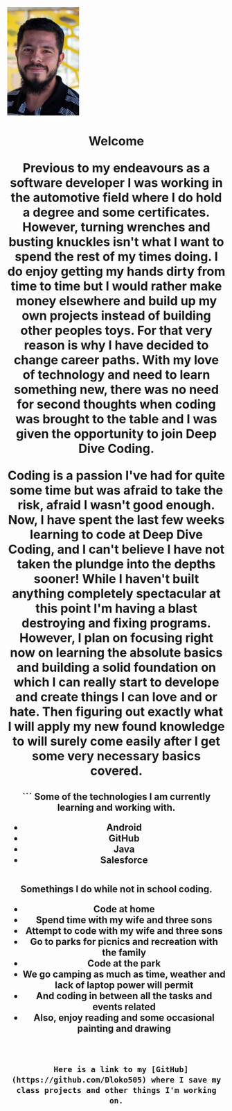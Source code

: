 <head align="center">

![HeadShot](https://github.com/Dloko505/dloko505.github.io/blob/master/images/Java4_.png)

  
<h1 align="center"> Welcome 

<p align="center">Previous to my endeavours as a software developer I was working in the automotive field where I do hold a degree and some certificates.
However, turning wrenches and busting knuckles isn't what I want to spend the rest of my times doing. I do enjoy getting my hands dirty from time to time but I would rather make money elsewhere and build up my own projects instead of building other peoples toys. For that very reason is why I have decided to change career paths. With my love of technology and need to learn something new, there was no need for second thoughts when coding was brought to the table and I was given the opportunity to join Deep Dive Coding.

Coding is a passion I've had for quite some time but was afraid to take the risk, afraid I wasn't good enough. Now, I have spent the last few weeks learning to code at **Deep Dive Coding**, and I can't believe I have not taken the plundge into the depths sooner! While I haven't built anything completely spectacular at this point I'm having a blast destroying and fixing programs. However, I plan on focusing right now on learning the absolute basics and building a solid foundation on which I can really start to develope and create things I can love and or hate. Then figuring out exactly what I will apply my new found knowledge to will surely come easily after I get some very necessary basics covered. </p>

<h2 align="center">
```
Some of the technologies I am currently learning and working with.

- Android
- GitHub
- Java
- Salesforce
```

```
Somethings I do while not in school coding.

- Code at home
- Spend time with my wife and three sons
- Attempt to code with my wife and three sons 
- Go to parks for picnics and recreation with the family
- Code at the park
- We go camping as much as time, weather and lack of laptop power will permit
- And coding in between all the tasks and events related  
- Also, enjoy reading and some occasional painting and drawing

```


  Here is a link to my [GitHub](https://github.com/Dloko505) where I save my class projects and other things I'm working on.

